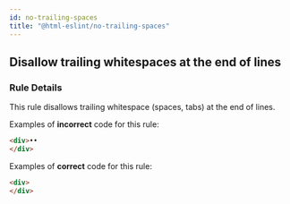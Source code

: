 ```yaml
---
id: no-trailing-spaces
title: "@html-eslint/no-trailing-spaces"
---
```


## Disallow trailing whitespaces at the end of lines


### Rule Details

This rule disallows trailing whitespace (spaces, tabs) at the end of lines.

Examples of **incorrect** code for this rule:

```html
<div>••
</div>
```

Examples of **correct** code for this rule:

```html
<div>
</div>
```
